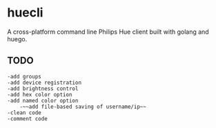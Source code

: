 # huecli
A cross-platform command line Philips Hue client built with golang and huego.

## TODO
	-add groups
	-add device registration
	-add brightness control
	-add hex color option
	-add named color option
        -~~add file-based saving of username/ip~~
	-clean code
	-comment code
